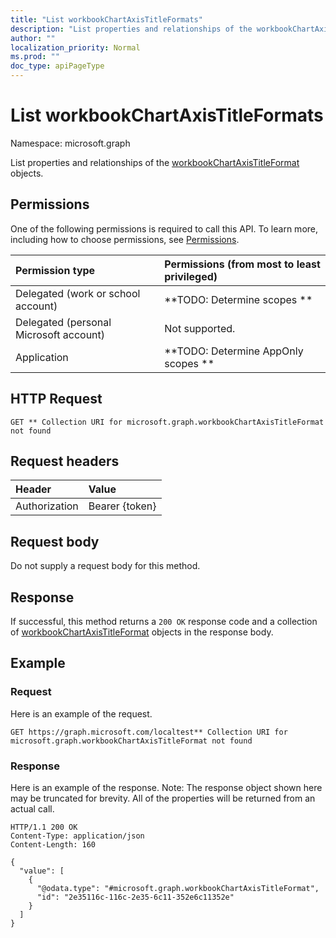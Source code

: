 ```yaml
---
title: "List workbookChartAxisTitleFormats"
description: "List properties and relationships of the workbookChartAxisTitleFormat objects."
author: ""
localization_priority: Normal
ms.prod: ""
doc_type: apiPageType
---
```


# List workbookChartAxisTitleFormats

Namespace: microsoft.graph

List properties and relationships of the [workbookChartAxisTitleFormat](../resources/workbookchartaxistitleformat.md) objects.

## Permissions
One of the following permissions is required to call this API. To learn more, including how to choose permissions, see [Permissions](/concepts/permissions-reference.md).

|Permission type|Permissions (from most to least privileged)|
|:---|:---|
|Delegated (work or school account)|**TODO: Determine scopes **|
|Delegated (personal Microsoft account)|Not supported.|
|Application|**TODO: Determine AppOnly scopes **|

## HTTP Request
<!-- {
  "blockType": "ignored"
}
-->
``` http
GET ** Collection URI for microsoft.graph.workbookChartAxisTitleFormat not found
```

## Request headers
|Header|Value|
|:---|:---|
|Authorization|Bearer {token}|

## Request body
Do not supply a request body for this method.

## Response
If successful, this method returns a `200 OK` response code and a collection of [workbookChartAxisTitleFormat](../resources/workbookchartaxistitleformat.md) objects in the response body.

## Example

### Request
Here is an example of the request.
<!-- {
  "blockType": "request",
  "name": "get_workbookchartaxistitleformat"
}
-->
``` http
GET https://graph.microsoft.com/localtest** Collection URI for microsoft.graph.workbookChartAxisTitleFormat not found
```

### Response
Here is an example of the response. Note: The response object shown here may be truncated for brevity. All of the properties will be returned from an actual call.
<!-- {
  "blockType": "response",
  "truncated": true,
  "@odata.type": "collection(microsoft.graph.workbookchartaxistitleformat)"
}
-->
``` http
HTTP/1.1 200 OK
Content-Type: application/json
Content-Length: 160

{
  "value": [
    {
      "@odata.type": "#microsoft.graph.workbookChartAxisTitleFormat",
      "id": "2e35116c-116c-2e35-6c11-352e6c11352e"
    }
  ]
}
```

